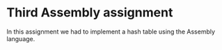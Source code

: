 # Third Assembly assignment
In this assignment we had to implement a hash table using the Assembly language.
